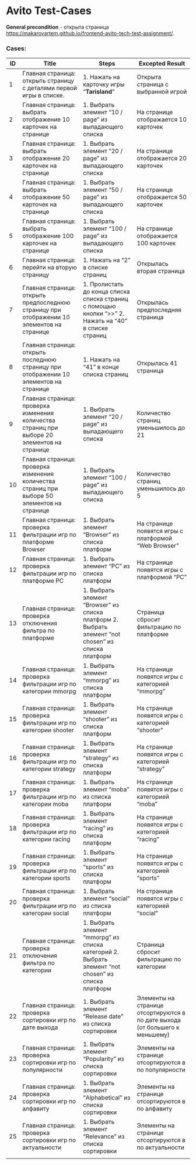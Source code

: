 # Avito Test-Cases

**General precondition** - открыта страница https://makarovartem.github.io/frontend-avito-tech-test-assignment/.

### Cases:

| ID | Title | Steps | Excepted Result |
| --- | --- | --- | --- |
| 1 | Главная страница: открыть страницу с деталями первой игры в списке. | 1. Нажать на карточку игры “**Tarisland**” | Открыта страница с выбранной игрой |
| 2 | Главная страница: выбрать отображение 10 карточек на странице | 1. Выбрать элемент “10 / page” из выпадающего списка | На странице отображается 10 карточек |
| 3 | Главная страница: выбрать отображение 20 карточек на странице | 1. Выбрать элемент “20 / page” из выпадающего списка | На странице отображается 20 карточек |
| 4 | Главная страница: выбрать отображение 50 карточек на странице | 1. Выбрать элемент “50 / page” из выпадающего списка | На странице отображается 50 карточек |
| 5 | Главная страница: выбрать отображение 100 карточек на странице | 1. Выбрать элемент “100 / page” из выпадающего списка | На странице отображается 100 карточек |
| 6 | Главная страница: перейти на вторую страницу | 1. Нажать на “2” в списке страниц | Открылась вторая страница |
| 7 | Главная страница: открыть предпоследнюю страницу при отображении 10 элементов на странице | 1. Пролистать до конца списка списка страниц с помощью кнопки “>>”             2. Нажать на “40” в списке страниц | Открылась предпоследняя страница |
| 8 | Главная страница: открыть последнюю страницу при отображении 10 элементов на странице | 1. Нажать на “41” в конце списка страниц | Открылась 41 страница  |
| 9 | Главная страница: проверка изменения количества страниц при выборе 20 элементов на странице | 1. Выбрать элемент “20 / page” из выпадающего списка | Количество страниц уменьшилось до 21 |
| 10 | Главная страница: проверка изменения количества страниц при выборе 50 элементов на странице | 1. Выбрать элемент “100 / page” из выпадающего списка | Количество страниц уменьшилось до 5 |
| 11 | Главная страница: проверка фильтрации игр по платформе Browser | 1. Выбрать элемент “Browser” из списка платформ | На странице появятся игры с платформой “Web Browser” |
| 12 | Главная страница: проверка фильтрации игр по платформе PC | 1. Выбрать элемент “PC” из списка платформ | На странице появятся игры с платформой “PC” |
| 13 | Главная страница: проверка отключения фильтра по платформе | 1. Выбрать элемент “Browser” из списка платформ                                  2. Выбрать элемент “not chosen” из списка платформ | Страница сбросит фильтрацию по платформе |
| 14 | Главная страница: проверка фильтрации игр по категории mmorpg | 1. Выбрать элемент “mmorpg” из списка платформ | На странице появятся игры с категорией “mmorpg” |
| 15 | Главная страница: проверка фильтрации игр по категории shooter | 1. Выбрать элемент “shooter” из списка платформ | На странице появятся игры с категорией “shooter” |
| 16 | Главная страница: проверка фильтрации игр по категории strategy | 1. Выбрать элемент “strategy” из списка платформ | На странице появятся игры с категорией “strategy” |
| 17 | Главная страница: проверка фильтрации игр по категории moba | 1. Выбрать элемент “moba” из списка платформ | На странице появятся игры с категорией “moba” |
| 18 | Главная страница: проверка фильтрации игр по категории racing | 1. Выбрать элемент “racing” из списка платформ | На странице появятся игры с категорией “racing” |
| 19 | Главная страница: проверка фильтрации игр по категории sports | 1. Выбрать элемент “sports” из списка платформ | На странице появятся игры с категорией “sports” |
| 20 | Главная страница: проверка фильтрации игр по категории social | 1. Выбрать элемент “social” из списка платформ | На странице появятся игры с категорией “social” |
| 21 | Главная страница: проверка отключения фильтра по категории | 1. Выбрать элемент “mmorpg” из списка категорий                              2. Выбрать элемент “not chosen” из списка платформ | Страница сбросит фильтрацию по категории |
| 22 | Главная страница: проверка сортировки игр по дате выхода | 1. Выбрать элемент “Release date” из списка сортировки | Элементы на странице отсортируются в по дате выхода (от большего к меньшему) |
| 23 | Главная страница: проверка сортировки игр по популярности | 1. Выбрать элемент “Popularity” из списка сортировки | Элементы на странице отсортируются в по популярности |
| 24 | Главная страница: проверка сортировки игр по алфавиту | 1. Выбрать элемент “Alphabetical” из списка сортировки | Элементы на странице отсортируются в по алфавиту |
| 25 | Главная страница: проверка сортировки игр по актуальности | 1. Выбрать элемент “Relevance” из списка сортировки | Элементы на странице отсортируются в по актуальности |
|  |  |  |  |